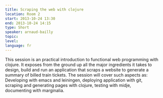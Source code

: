 ```yaml
---
title: Scraping the web with clojure
location: Room 2
start: 2013-10-24 13:30
end: 2013-10-24 14:15
type: Short
speaker: arnaud-bailly
topic: 
level: 
language: fr
---
```


This session is an practical introduction to functional web programming with clojure. It exposes from the ground up all the major ingredients it takes to design, build and run an application that scraps a website to generate a summary of billed train tickets. The session will cover such aspects as: Developing with emacs and leiningen, deploying application with git, scraping and generating pages with clojure, testing with midje, documenting with marginalia.
